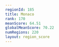 ```yaml
---
regionId: 185
title: Monaco
rank: 170
meanScore: 64.51
globalMeanScore: 70.22
numRegions: 220
layout: region_score
---
```

